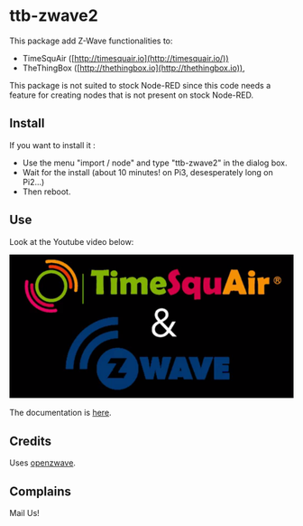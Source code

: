 ttb-zwave2
==========


This package add Z-Wave functionalities to:

* TimeSquAir ([http://timesquair.io](http://timesquair.io/)) 
* TheThingBox ([http://thethingbox.io](http://thethingbox.io)), 

This package is not suited to stock Node-RED since this code needs a feature for creating nodes that is not present on stock Node-RED.


Install
--------

If you want to install it : 

* Use the menu "import / node" and type "ttb-zwave2" in the dialog box. 
* Wait for the install (about 10 minutes! on Pi3, desesperately long on Pi2...)
* Then reboot.

Use
----

Look at the Youtube video below:

[![ ](images/zwave/Youtube1.png)](https://www.youtube.com/watch?v=o81MNexwJo8 "Click to open in YouTube")

The documentation is [here](http://thethingbox.io/docs/ZwaveUI.html).


Credits
-------
Uses [openzwave](https://github.com/OpenZWave/open-zwave).


Complains
---------

Mail Us!

